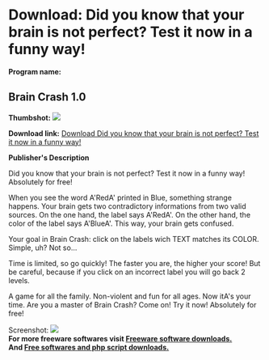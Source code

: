 # Download: Did you know that your brain is not perfect? Test it now in a funny way!

**Program name:**

## Brain Crash 1.0

  
**Thumbshot:** ![](http://www.freewarefiles.com/screenshot/braincrash1_md.gif)   
  
**Download link:** [Download Did you know that your brain is not perfect? Test it now in a funny way!](http://freesoftwares.boysofts.com/Brain-Crash_program_26340.html)  
  


**Publisher's Description**  
  


Did you know that your brain is not perfect? Test it now in a funny way! Absolutely for free! 

When you see the word A'RedA' printed in Blue, something strange happens. Your brain gets two contradictory informations from two valid sources. On the one hand, the label says A'RedA'. On the other hand, the color of the label says A'BlueA'. This way, your brain gets confused.

Your goal in Brain Crash: click on the labels wich TEXT matches its COLOR. Simple, uh? Not so...

Time is limited, so go quickly! The faster you are, the higher your score! But be careful, because if you click on an incorrect label you will go back 2 levels.

A game for all the family. Non-violent and fun for all ages. Now itA's your time. Are you a master of Brain Crash? Come on! Try it now! Absolutely for free!

  
  
Screenshot: ![](http://www.freewarefiles.com/screenshot/braincrash1.gif)   
**For more freeware softwares visit [Freeware software downloads.](http://freesoftwares.boysofts.com/)**   
**And [Free softwares and php script downloads.](http://www.boysofts.com/)**
